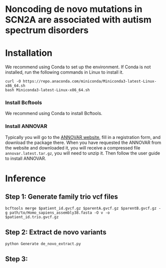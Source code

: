# Noncoding de novo mutations in SCN2A are associated with autism spectrum disorders

# Installation
We recommend using Conda to set up the environment. If Conda is not installed, run the following commands in Linux to install it.
```
curl -O https://repo.anaconda.com/miniconda/Miniconda3-latest-Linux-x86_64.sh
bash Miniconda3-latest-Linux-x86_64.sh
```

### Install Bcftools
We recommend using Conda to install Bcftools.

### Install ANNOVAR
Typically you will go to the [ANNOVAR website](https://annovar.openbioinformatics.org/en/latest/), fill in a registration form, and download the package there. When you have requested the ANNOVAR from the website and downloaded it, you will receive a compressed file ```annovar.latest.tar.gz```, you will need to unzip it. Then follow the user guide to install ANNOVAR.


# Inference

## Step 1: Generate family trio vcf files

``` bcftools merge $patient_id.gvcf.gz $parentA.gvcf.gz $parentB.gvcf.gz -g path/to/Homo_sapiens_assembly38.fasta -O v -o $patient_id.trio.gvcf.gz ```

## Step 2: Extract de novo variants

```
python Generate de_novo_extract.py
```

## Step 3: 




